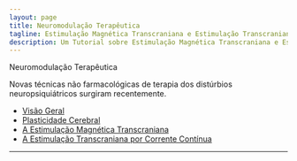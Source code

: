 ```yaml
---
layout: page
title: Neuromodulação Terapêutica
tagline: Estimulação Magnética Transcraniana e Estimulação Transcraniana por Corrente Contínua
description: Um Tutorial sobre Estimulação Magnética Transcraniana e Estimulação Transcraniana por Corrente Contínua
---
```


Neuromodulação Terapêutica

Novas técnicas não farmacológicas de terapia dos distúrbios neuropsiquiátricos surgiram recentemente.






- [Visão Geral](pages/fundamentos.html)
- [Plasticidade Cerebral](pages/plasticidade.html)
- [A Estimulação Magnética Transcraniana](pages/tms.html)
- [A Estimulação Transcraniana por Corrente Contínua](pages/tdcs.html)



---



